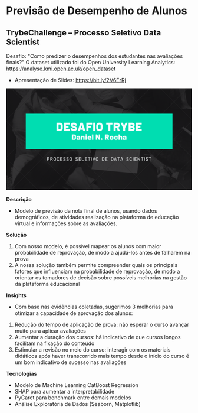 # Previsão de Desempenho de Alunos
## TrybeChallenge – Processo Seletivo Data Scientist
Desafio: "Como predizer o desempenhos dos estudantes nas avaliações finais?"
O dataset utilizado foi do Open University Learning Analytics: https://analyse.kmi.open.ac.uk/open_dataset

- Apresentação de Slides: https://bit.ly/2V6ErRj

<img src="https://github.com/danielnrocha/TrybeChallenge/blob/main/logo_ppt.png" width="700">

**Descrição**
- Modelo de previsão da nota final de alunos, usando dados demográficos, de atividades realização na plataforma de educação virtual e informações sobre as avaliações.

**Solução**
1. Com nosso modelo, é possível mapear os alunos com maior probabilidade de reprovação, de modo a ajudá-los antes de falharem na prova
2. A nossa solução também permite compreender quais os principais fatores que influenciam na probabilidade de reprovação, de modo a orientar os tomadores de decisão sobre possíveis melhorias na gestão da plataforma educacional

**Insights**
- Com base nas evidências coletadas, sugerimos 3 melhorias para otimizar a capacidade de aprovação dos alunos:
1. Redução do tempo de aplicação de prova: não esperar o curso avançar muito para aplicar avaliações
2. Aumentar a duração dos cursos: há indicativo de que cursos longos facilitam na fixação do conteúdo
3. Estimular a revisão no meio do curso: interagir com os materiais didáticos após haver transcorrido mais tempo desde o início do curso é um bom indicativo de sucesso nas avaliações

**Tecnologias**
- Modelo de Machine Learning CatBoost Regression
- SHAP para aumentar a interpretabilidade
- PyCaret para benchmark entre demais modelos
- Análise Exploratória de Dados (Seaborn, Matplotlib)
